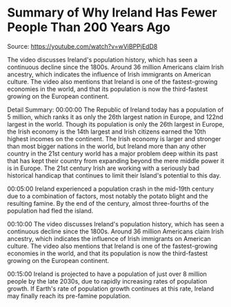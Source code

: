 # Summary of Why Ireland Has Fewer People Than 200 Years Ago

Source: https://youtube.com/watch?v=wViBPPjEdD8

The video discusses Ireland's population history, which has seen a continuous decline since the 1800s. Around 36 million Americans claim Irish ancestry, which indicates the influence of Irish immigrants on American culture. The video also mentions that Ireland is one of the fastest-growing economies in the world, and that its population is now the third-fastest growing on the European continent.

Detail Summary: 
00:00:00
The Republic of Ireland today has a population of 5 million, which ranks it as only the 26th largest nation in Europe, and 122nd largest in the world. Though its population is only the 26th largest in Europe, the Irish economy is the 14th largest and Irish citizens earned the 10th highest incomes on the continent. The Irish economy is larger and stronger than most bigger nations in the world, but Ireland more than any other country in the 21st century world has a major problem deep within its past that has kept their country from expanding beyond the mere middle power it is in Europe. The 21st century Irish are working with a seriously bad historical handicap that continues to limit their Island's potential to this day.

00:05:00
Ireland experienced a population crash in the mid-19th century due to a combination of factors, most notably the potato blight and the resulting famine. By the end of the century, almost three-fourths of the population had fled the island.

00:10:00
The video discusses Ireland's population history, which has seen a continuous decline since the 1800s. Around 36 million Americans claim Irish ancestry, which indicates the influence of Irish immigrants on American culture. The video also mentions that Ireland is one of the fastest-growing economies in the world, and that its population is now the third-fastest growing on the European continent.

00:15:00
Ireland is projected to have a population of just over 8 million people by the late 2030s, due to rapidly increasing rates of population growth. If Earth's rate of population growth continues at this rate, Ireland may finally reach its pre-famine population.

